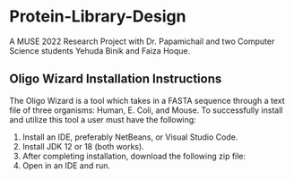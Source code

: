 # Protein-Library-Design
A MUSE 2022 Research Project with Dr. Papamichail and two Computer Science students Yehuda Binik and Faiza Hoque.
## Oligo Wizard Installation Instructions
The Oligo Wizard is a tool which takes in a FASTA sequence through a text file of three organisms: Human, E. Coli, and Mouse. 
To successfully install and utilize this tool a user must have the following:
1. Install an IDE, preferably NetBeans, or Visual Studio Code.
2. Install JDK 12 or 18 (both works).
3. After completing installation, download the following zip file: 
4. Open in an IDE and run.

## 

